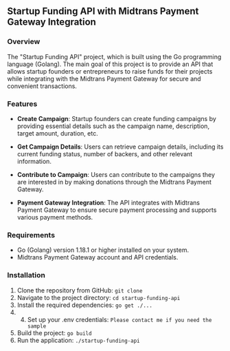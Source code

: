 ## Startup Funding API with Midtrans Payment Gateway Integration

### Overview

The "Startup Funding API" project, which is built using the Go programming language (Golang). The main goal of this project is to provide an API that allows startup founders or entrepreneurs to raise funds for their projects while integrating with the Midtrans Payment Gateway for secure and convenient transactions.

### Features

- **Create Campaign**: Startup founders can create funding campaigns by providing essential details such as the campaign name, description, target amount, duration, etc.

- **Get Campaign Details**: Users can retrieve campaign details, including its current funding status, number of backers, and other relevant information.

- **Contribute to Campaign**: Users can contribute to the campaigns they are interested in by making donations through the Midtrans Payment Gateway.

- **Payment Gateway Integration**: The API integrates with Midtrans Payment Gateway to ensure secure payment processing and supports various payment methods.

### Requirements

- Go (Golang) version 1.18.1 or higher installed on your system.
- Midtrans Payment Gateway account and API credentials.

### Installation

1. Clone the repository from GitHub: `git clone `
2. Navigate to the project directory: `cd startup-funding-api`
3. Install the required dependencies: `go get ./...`
4. 4. Set up your .env credentials: `Please contact me if you need the sample`
5. Build the project: `go build`
6. Run the application: `./startup-funding-api`



